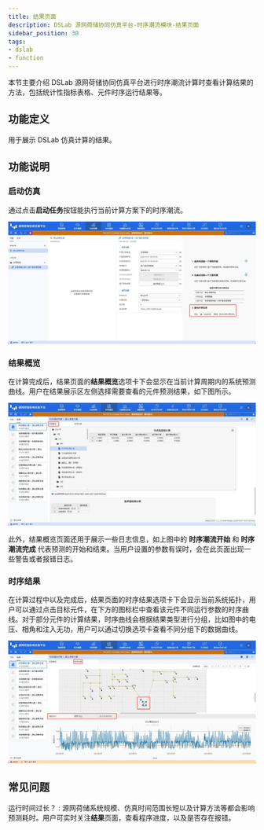 ```yaml
---
title: 结果页面
description: DSLab 源网荷储协同仿真平台-时序潮流模块-结果页面
sidebar_position: 30
tags:
- dslab
- function
---
```


本节主要介绍 DSLab 源网荷储协同仿真平台进行时序潮流计算时查看计算结果的方法，包括统计性指标表格、元件时序运行结果等。

## 功能定义

用于展示 DSLab 仿真计算的结果。

## 功能说明

### 启动仿真

通过点击**启动任务**按钮能执行当前计算方案下的时序潮流。

![启动时序潮流](./start.png "启动时序潮流")

### 结果概览

在计算完成后，结果页面的**结果概览**选项卡下会显示在当前计算周期内的系统预测曲线。用户在结果展示区左侧选择需要查看的元件预测结果，如下图所示。

![结果概览](./overview.png "结果概览")

此外，结果概览页面还用于展示一些日志信息，如上图中的 **时序潮流开始** 和 **时序潮流完成** 代表预测的开始和结束。当用户设置的参数有误时，会在此页面出现一些警告或者报错日志。

### 时序结果
在计算过程中以及完成后，结果页面的时序结果选项卡下会显示当前系统拓扑，用户可以通过点击目标元件，在下方的图标栏中查看该元件不同运行参数的时序曲线。对于部分元件的计算结果，时序曲线会根据结果类型进行分组，比如图中的电压、相角和注入无功，用户可以通过切换选项卡查看不同分组下的数据曲线。

![（计算过程中）时序结果](./results-topo.png "（计算过程中）时序结果")

## 常见问题

运行时间过长？
:   源网荷储系统规模、仿真时间范围长短以及计算方法等都会影响预测耗时。用户可实时关注**结果**页面，查看程序进度，以及是否存在报错。

